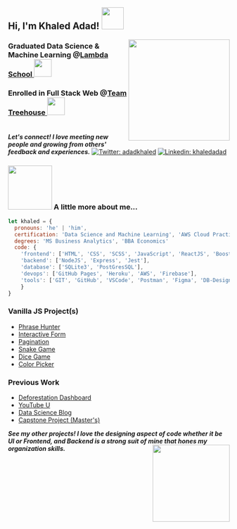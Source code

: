 <h2> Hi, I'm Khaled Adad! <img src="https://media.giphy.com/media/keySJvblcwvZU0ssQ2/giphy.gif" width="50"></h2>
<img align='right' src="https://media.giphy.com/media/l4pLY044apZFSX5YY/giphy.gif" width="230">
<h3>Graduated Data Science & Machine Learning @<a href="http://lambdaschool.com/">Lambda School </a><img src="https://media.giphy.com/media/W2XIJOMSFaXxgyNwKl/giphy.gif" width="40">
<h3>Enrolled in Full Stack Web @<a href="http://teamtreehouse.com/">Team Treehouse </a><img src="https://media.giphy.com/media/W2XIJOMSFaXxgyNwKl/giphy.gif" width="40">
</br><br/>
</h3>

<em><b>Let's connect! I love meeting new people and growing from others' feedback and experiences.</b></em>
[![Twitter: adadkhaled](https://img.shields.io/twitter/follow/adadkhaled?style=social)](https://twitter.com/adadkhaled)
[![Linkedin: khaledadad](https://img.shields.io/badge/-khaledadad-blue?style=flat-square&logo=Linkedin&logoColor=white&link=https://www.linkedin.com/in/khaledadad/)](https://www.linkedin.com/in/khaledadad/)

### <img src="https://media.giphy.com/media/dfIQG68floQuY/giphy.gif" width="100">  A little more about me... 
```javascript
let khaled = {
  pronouns: 'he' | 'him',
  certification: 'Data Science and Machine Learning', 'AWS Cloud Practitioner', 'Tableau Desktop Scpecialist'
  degrees: 'MS Business Analytics', 'BBA Economics' 
  code: {
    'frontend': ['HTML', 'CSS', 'SCSS', 'JavaScript', 'ReactJS', 'Boostrap/Reactstrap', 'Material UI'],
    'backend': ['NodeJS', 'Express', 'Jest'],
    'database': ['SQLite3', 'PostGresSQL'],
    'devops': ['GitHub Pages', 'Heroku', 'AWS', 'Firebase'],
    'tools': ['GIT', 'GitHub', 'VSCode', 'Postman', 'Figma', 'DB-Designer', 'React libraries'],
    }
}
```
### Vanilla JS Project(s)
- [Phrase Hunter](https://www.khaledadad.com/treehouse/oop_game-v2/)
- [Interactive Form](https://www.khaledadad.com/interactive-form/)
- [Pagination](https://www.khaledadad.com/treehouse/data-pagination-and-filtering-v1/)
- [Snake Game](https://www.khaledadad.com/snakegame)
- [Dice Game](https://www.khaledadad.com/dicegame)
- [Color Picker](http://www.khaledadad.com/treehouse/a_random_quote_generator-v1/)

### Previous Work
- [Deforestation Dashboard](https://deforestationdashboard.netlify.com/)
- [YouTube U](https://youtube-u.netlify.com/)
- [Data Science Blog](https://www.khaledadad.com)
- [Capstone Project (Master's)](https://www.khaledadad.com/capstone)


<em><b>See my other projects! I love the designing aspect of code whether it be UI or Frontend, and Backend is a strong suit of mine that hones my organization skills.</b><img align='right' src="https://media.giphy.com/media/H1B6lS3N4zZ0fHmmXO/giphy.gif" width="175"></em>
